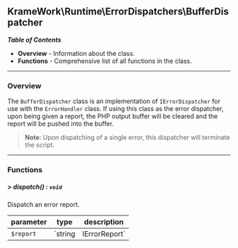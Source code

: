 ## KrameWork\Runtime\ErrorDispatchers\BufferDispatcher

***Table of Contents***
* **Overview** - Information about the class.
* **Functions** - Comprehensive list of all functions in the class.

___
### Overview
The `BufferDispatcher` class is an implementation of `IErrorDispatcher` for use with the `ErrorHandler` class. If using this class as the error dispatcher, upon being given a report, the PHP output buffer will be cleared and the report will be pushed into the buffer.

> **Note**: Upon dispatching of a single error, this dispatcher will terminate the script.

___
### Functions
##### > dispatch() : `void`
Dispatch an error report.

parameter | type | description
--- | --- | ---
`$report` | `string|IErrorReport` | Report to dispatch.